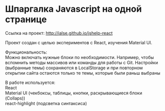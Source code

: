 # Шпаргалка Javascript на одной странице

Ссылка на проект: http://ialse.github.io/jshelp-react

Проект создан с целью экспериментов с React, изучения Material UI.

Функциональность:  
Можно включать нужные блоки по необходимости. Например, чтобы вспомнить методы массивов или команды для работы с Git.
Настройки (выбранные темы) сохраняются в LocalStorage и при повторном открытии сайта остаются только те темы, которые были раньш выбраны

В работе используется:  
React  
Material UI (чекбоксы, таблицы, кнопки, раскрывающиеся блоки (Collaps))  
react-highlight (подсветка синтаксиса)
